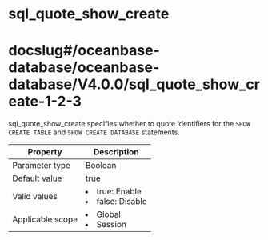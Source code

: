 sql_quote_show_create
==========================================
# docslug#/oceanbase-database/oceanbase-database/V4.0.0/sql_quote_show_create-1-2-3
sql_quote_show_create specifies whether to quote identifiers for the `SHOW CREATE TABLE` and `SHOW CREATE DATABASE` statements.


| **Property** | **Description** |
|--------|---------------------------------------------------------------------------------------------------------------|
| Parameter type | Boolean |
| Default value | true |
| Valid values | <li> true: Enable   <li> false: Disable |
| Applicable scope | <li> Global   <li> Session |


